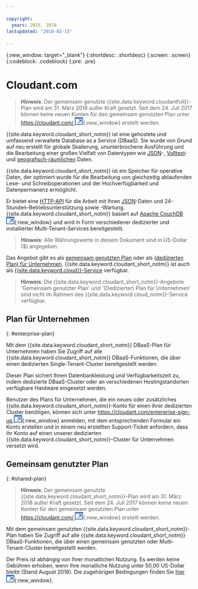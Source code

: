 ```yaml
---

copyright:
  years: 2015, 2018
lastupdated: "2018-02-15"

---
```


{:new_window: target="_blank"}
{:shortdesc: .shortdesc}
{:screen: .screen}
{:codeblock: .codeblock}
{:pre: .pre}

<!-- Acrolinx: 2017-03-16 -->

# Cloudant.com

> **Hinweis**: Der gemeinsam genutzte {{site.data.keyword.cloudantfull}}-Plan wird am 31. März 2018 außer Kraft gesetzt. 
Seit dem 24. Juli 2017 können keine neuen Konten für den gemeinsam genutzten Plan unter [https://cloudant.com/ ![Symbol für externen Link](../images/launch-glyph.svg "Symbol für externen Link")](https://cloudant.com/){:new_window} erstellt werden. 

{{site.data.keyword.cloudant_short_notm}} ist eine gehostete und umfassend verwaltete Database as a Service (DBaaS).
Sie wurde von Grund auf neu erstellt für globale Skalierung, ununterbrochene Ausführung und die Bearbeitung einer großen Vielfalt
von Datentypen wie [JSON](../basics/index.html#json)-,
[Volltext](../api/cloudant_query.html#creating-an-index)- und
[geografisch-räumlichen](../api/cloudant-geo.html) Daten.

{{site.data.keyword.cloudant_short_notm}} ist ein Speicher für operative Daten, der optimiert wurde für
die Bearbeitung von gleichzeitig ablaufenden Lese- und Schreiboperationen und der Hochverfügbarkeit und
Datenpermanenz ermöglicht.

Er bietet eine [HTTP-API](../basics/index.html#http-api) für die Arbeit mit Ihren [JSON](../basics/index.html#json)-Daten und 24-Stunden-Betriebsunterstützung sowie -Wartung. 
{{site.data.keyword.cloudant_short_notm}} basiert auf
[Apache CouchDB ![Symbol für externen Link](../images/launch-glyph.svg "Symbol für externen Link")](http://couchdb.apache.org/){:new_window}
und wird in Form verschiedener dedizierter und installierter Multi-Tenant-Services bereitgestellt.

> **Hinweis**: Alle Währungswerte in diesem Dokument sind in US-Dollar ($) angegeben.

Das Angebot gibt es als [gemeinsam genutzten Plan](#shared-plan) oder als
[(dedizierten Plan) für Unternehmen](#enterprise-plan). {{site.data.keyword.cloudant_short_notm}}
ist auch als [{{site.data.keyword.cloud}}-Service](https://www.ibm.com/cloud/) verfügbar.

> **Hinweis**: Die {{site.data.keyword.cloudant_short_notm}}-Angebote 'Gemeinsam genutzter Plan' und  '(Dedizierter) Plan für Unternehmen' 
sind nicht im Rahmen des {{site.data.keyword.cloud_notm}}-Service verfügbar.

## Plan für Unternehmen
{: #enterprise-plan}

Mit dem {{site.data.keyword.cloudant_short_notm}} DBaaS-Plan für Unternehmen haben Sie Zugriff auf alle
{{site.data.keyword.cloudant_short_notm}} DBaaS-Funktionen, die über einen dedizierten Single-Tenant-Cluster bereitgestellt werden.

Dieser Plan sichert Ihnen Datenbankleistung und Verfügbarkeitszeit zu, indem dedizierte DBaaS-Cluster oder an verschiedenen Hostingstandorten verfügbare Hardware eingesetzt werden.

Benutzer des Plans für Unternehmen, die ein neues oder zusätzliches {{site.data.keyword.cloudant_short_notm}}-Konto
für einen ihrer dedizierten Cluster benötigen, können sich unter [https://cloudant.com/enterprise-sign-up ![Symbol für externen Link](../images/launch-glyph.svg "Symbol für externen Link")](https://cloudant.com/enterprise-sign-up){:new_window}
anmelden, mit dem entsprechenden Formular ein Konto erstellen und in einem neu erstellten Support-Ticket anfordern, dass ihr Konto
auf einen unserer dedizierten {{site.data.keyword.cloudant_short_notm}}-Cluster für Unternehmen versetzt wird. 

## Gemeinsam genutzter Plan
{: #shared-plan}

> **Hinweis**: Der gemeinsam genutzte {{site.data.keyword.cloudant_short_notm}}-Plan wird am 31. März 2018 außer Kraft gesetzt. 
Seit dem 24. Juli 2017 können keine neuen Konten für den gemeinsam genutzten Plan unter [https://cloudant.com/ ![Symbol für externen Link](../images/launch-glyph.svg "Symbol für externen Link")](https://cloudant.com/){:new_window} erstellt werden. 

Mit dem gemeinsam genutzten {{site.data.keyword.cloudant_short_notm}}-Plan haben Sie Zugriff auf alle
{{site.data.keyword.cloudant_short_notm}} DBaaS-Funktionen, die über einen gemeinsam genutzten oder
Multi-Tenant-Cluster bereitgestellt werden.

Der Preis ist abhängig von Ihrer monatlichen Nutzung. Es werden keine Gebühren erhoben, wenn Ihre monatliche Nutzung
unter 50,00 US-Dollar bleibt (Stand August 2016). Die zugehörigen Bedingungen finden Sie [hier ![Symbol für externen Link](../images/launch-glyph.svg "Symbol für externen Link")](https://cloudant.com/assets/terms.pdf){:new_window}. 
   
      
         
